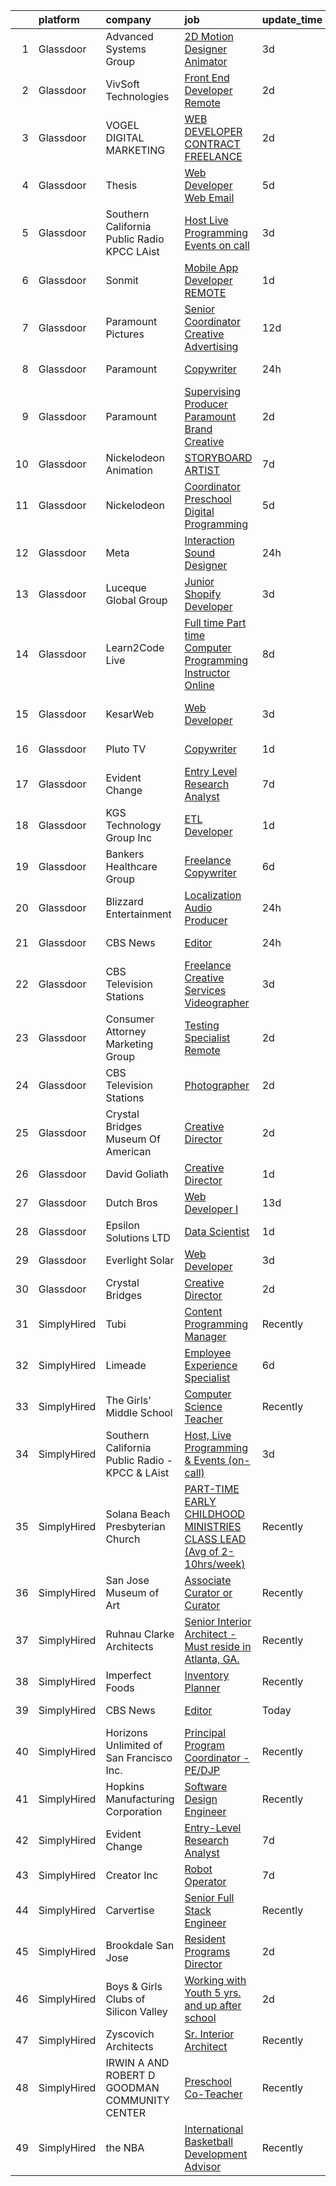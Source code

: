 

|    | platform    | company                                         | job                                                                                                                                                                                                                                                                                                                                  | update_time   | location                  |
|---:|:------------|:------------------------------------------------|:-------------------------------------------------------------------------------------------------------------------------------------------------------------------------------------------------------------------------------------------------------------------------------------------------------------------------------------|:--------------|:--------------------------|
|  1 | Glassdoor   | Advanced Systems Group                          | [2D Motion Designer Animator](https://www.glassdoor.com/partner/jobListing.htm?pos=115&ao=1136043&s=58&guid=0000018290daf264a1e3b92ac9171752&src=GD_JOB_AD&t=SR&vt=w&ea=1&cs=1_e5ff89ad&cb=1660287644671&jobListingId=1008061173285&jrtk=3-0-1ga8dlskkihll801-1ga8dlsl3i7mc800-ac26f5c2e1e21336-)                                    | 3d            | Remote                    |
|  2 | Glassdoor   | VivSoft Technologies                            | [Front End Developer  Remote ](https://www.glassdoor.com/partner/jobListing.htm?pos=111&ao=1136043&s=58&guid=0000018290daf264a1e3b92ac9171752&src=GD_JOB_AD&t=SR&vt=w&ea=1&cs=1_728fb433&cb=1660287644670&jobListingId=1008063088135&jrtk=3-0-1ga8dlskkihll801-1ga8dlsl3i7mc800-5721b26935c28f1e-)                                   | 2d            | Ashburn, VA               |
|  3 | Glassdoor   | VOGEL DIGITAL MARKETING                         | [WEB DEVELOPER CONTRACT FREELANCE](https://www.glassdoor.com/partner/jobListing.htm?pos=113&ao=1136043&s=58&guid=0000018290daf264a1e3b92ac9171752&src=GD_JOB_AD&t=SR&vt=w&ea=1&cs=1_ff3e5c24&cb=1660287644670&jobListingId=1008063315069&jrtk=3-0-1ga8dlskkihll801-1ga8dlsl3i7mc800-747492e8f1a85b16-)                               | 2d            | Remote                    |
|  4 | Glassdoor   | Thesis                                          | [Web Developer   Web   Email](https://www.glassdoor.com/partner/jobListing.htm?pos=103&ao=1136043&s=58&guid=0000018290daf264a1e3b92ac9171752&src=GD_JOB_AD&t=SR&vt=w&ea=1&cs=1_8a18c2b1&cb=1660287644669&jobListingId=1008056788902&jrtk=3-0-1ga8dlskkihll801-1ga8dlsl3i7mc800-a28da95f4bb4e8b5-)                                    | 5d            | Portland, OR              |
|  5 | Glassdoor   | Southern California Public Radio   KPCC   LAist | [Host  Live Programming   Events  on call ](https://www.glassdoor.com/partner/jobListing.htm?pos=126&ao=1136043&s=58&guid=0000018290daf264a1e3b92ac9171752&src=GD_JOB_AD&t=SR&vt=w&cs=1_3f8e4161&cb=1660287644673&jobListingId=1008060804491&jrtk=3-0-1ga8dlskkihll801-1ga8dlsl3i7mc800-e72bf961cf213d67-)                           | 3d            | Pasadena, CA              |
|  6 | Glassdoor   | Sonmit                                          | [Mobile App Developer  REMOTE ](https://www.glassdoor.com/partner/jobListing.htm?pos=124&ao=1136043&s=58&guid=0000018290daf264a1e3b92ac9171752&src=GD_JOB_AD&t=SR&vt=w&ea=1&cs=1_cdee2972&cb=1660287644673&jobListingId=1008064525963&jrtk=3-0-1ga8dlskkihll801-1ga8dlsl3i7mc800-389487c081c1149b-)                                  | 1d            | Remote                    |
|  7 | Glassdoor   | Paramount Pictures                              | [Senior Coordinator   Creative Advertising](https://www.glassdoor.com/partner/jobListing.htm?pos=117&ao=1136043&s=58&guid=0000018290daf264a1e3b92ac9171752&src=GD_JOB_AD&t=SR&vt=w&cs=1_3913fd9f&cb=1660287644672&jobListingId=1008039707462&jrtk=3-0-1ga8dlskkihll801-1ga8dlsl3i7mc800-1a30f9bf4c8437f5-)                           | 12d           | Los Angeles, CA           |
|  8 | Glassdoor   | Paramount                                       | [Copywriter](https://www.glassdoor.com/partner/jobListing.htm?pos=108&ao=1136043&s=58&guid=0000018290daf264a1e3b92ac9171752&src=GD_JOB_AD&t=SR&vt=w&cs=1_d0af4786&cb=1660287644669&jobListingId=1008067460548&jrtk=3-0-1ga8dlskkihll801-1ga8dlsl3i7mc800-f9e9d708dae61369-)                                                          | 24h           | New York, NY              |
|  9 | Glassdoor   | Paramount                                       | [Supervising Producer  Paramount  Brand Creative](https://www.glassdoor.com/partner/jobListing.htm?pos=129&ao=1136043&s=58&guid=0000018290daf264a1e3b92ac9171752&src=GD_JOB_AD&t=SR&vt=w&cs=1_3946e9e2&cb=1660287644674&jobListingId=1008062942129&jrtk=3-0-1ga8dlskkihll801-1ga8dlsl3i7mc800-ef097de08cdf7437-)                     | 2d            | New York, NY              |
| 10 | Glassdoor   | Nickelodeon Animation                           | [STORYBOARD ARTIST](https://www.glassdoor.com/partner/jobListing.htm?pos=106&ao=1136043&s=58&guid=0000018290daf264a1e3b92ac9171752&src=GD_JOB_AD&t=SR&vt=w&cs=1_d60666fc&cb=1660287644669&jobListingId=1008053992895&jrtk=3-0-1ga8dlskkihll801-1ga8dlsl3i7mc800-4457e2ada3712708-)                                                   | 7d            | Burbank, CA               |
| 11 | Glassdoor   | Nickelodeon                                     | [Coordinator  Preschool Digital Programming](https://www.glassdoor.com/partner/jobListing.htm?pos=119&ao=1136043&s=58&guid=0000018290daf264a1e3b92ac9171752&src=GD_JOB_AD&t=SR&vt=w&cs=1_a3f9ad6f&cb=1660287644672&jobListingId=1008057416711&jrtk=3-0-1ga8dlskkihll801-1ga8dlsl3i7mc800-7a84e58ed520c681-)                          | 5d            | New York, NY              |
| 12 | Glassdoor   | Meta                                            | [Interaction Sound Designer](https://www.glassdoor.com/partner/jobListing.htm?pos=102&ao=1136043&s=58&guid=0000018290daf264a1e3b92ac9171752&src=GD_JOB_AD&t=SR&vt=w&cs=1_4148170b&cb=1660287644668&jobListingId=1008066993623&jrtk=3-0-1ga8dlskkihll801-1ga8dlsl3i7mc800-0309ec683cd103c0-)                                          | 24h           | Remote                    |
| 13 | Glassdoor   | Luceque Global Group                            | [Junior Shopify Developer](https://www.glassdoor.com/partner/jobListing.htm?pos=120&ao=1136043&s=58&guid=0000018290daf264a1e3b92ac9171752&src=GD_JOB_AD&t=SR&vt=w&ea=1&cs=1_0fcc4e23&cb=1660287644672&jobListingId=1008060340034&jrtk=3-0-1ga8dlskkihll801-1ga8dlsl3i7mc800-0522a6520d112bdd-)                                       | 3d            | Washington, DC            |
| 14 | Glassdoor   | Learn2Code Live                                 | [Full time   Part time Computer Programming Instructor  Online ](https://www.glassdoor.com/partner/jobListing.htm?pos=127&ao=1136043&s=58&guid=0000018290daf264a1e3b92ac9171752&src=GD_JOB_AD&t=SR&vt=w&ea=1&cs=1_c11e598c&cb=1660287644674&jobListingId=1008051405194&jrtk=3-0-1ga8dlskkihll801-1ga8dlsl3i7mc800-0f1d6577cb183707-) | 8d            | New York, NY              |
| 15 | Glassdoor   | KesarWeb                                        | [Web Developer](https://www.glassdoor.com/partner/jobListing.htm?pos=105&ao=1136043&s=58&guid=0000018290daf264a1e3b92ac9171752&src=GD_JOB_AD&t=SR&vt=w&ea=1&cs=1_4c49e850&cb=1660287644669&jobListingId=1008061013257&jrtk=3-0-1ga8dlskkihll801-1ga8dlsl3i7mc800-4bea9df97e54aefb-)                                                  | 3d            | San Francisco, CA         |
| 16 | Glassdoor   | Pluto TV                                        | [Copywriter](https://www.glassdoor.com/partner/jobListing.htm?pos=116&ao=1136043&s=58&guid=0000018290daf264a1e3b92ac9171752&src=GD_JOB_AD&t=SR&vt=w&cs=1_982d9352&cb=1660287644671&jobListingId=1008065828982&jrtk=3-0-1ga8dlskkihll801-1ga8dlsl3i7mc800-a85e429b6b63022f-)                                                          | 1d            | Los Angeles, CA           |
| 17 | Glassdoor   | Evident Change                                  | [Entry Level Research Analyst](https://www.glassdoor.com/partner/jobListing.htm?pos=112&ao=1136043&s=58&guid=0000018290daf264a1e3b92ac9171752&src=GD_JOB_AD&t=SR&vt=w&ea=1&cs=1_4e53001f&cb=1660287644670&jobListingId=1008054673936&jrtk=3-0-1ga8dlskkihll801-1ga8dlsl3i7mc800-6b2610ac43632da8-)                                   | 7d            | Remote                    |
| 18 | Glassdoor   | KGS Technology Group Inc                        | [ETL Developer](https://www.glassdoor.com/partner/jobListing.htm?pos=118&ao=1136043&s=58&guid=0000018290daf264a1e3b92ac9171752&src=GD_JOB_AD&t=SR&vt=w&ea=1&cs=1_8659c4a3&cb=1660287644672&jobListingId=1008065198739&jrtk=3-0-1ga8dlskkihll801-1ga8dlsl3i7mc800-8b13ca2844e40204-)                                                  | 1d            | Remote                    |
| 19 | Glassdoor   | Bankers Healthcare Group                        | [Freelance Copywriter](https://www.glassdoor.com/partner/jobListing.htm?pos=121&ao=1136043&s=58&guid=0000018290daf264a1e3b92ac9171752&src=GD_JOB_AD&t=SR&vt=w&cs=1_fcb4e076&cb=1660287644672&jobListingId=1008055927100&jrtk=3-0-1ga8dlskkihll801-1ga8dlsl3i7mc800-3591b9f9c91b5e3e-)                                                | 6d            | Remote                    |
| 20 | Glassdoor   | Blizzard Entertainment                          | [Localization Audio Producer](https://www.glassdoor.com/partner/jobListing.htm?pos=128&ao=1136043&s=58&guid=0000018290daf264a1e3b92ac9171752&src=GD_JOB_AD&t=SR&vt=w&cs=1_e7a3683b&cb=1660287644674&jobListingId=1008067672317&jrtk=3-0-1ga8dlskkihll801-1ga8dlsl3i7mc800-7811f41b8b6ad9f3-)                                         | 24h           | Irvine, CA                |
| 21 | Glassdoor   | CBS News                                        | [Editor](https://www.glassdoor.com/partner/jobListing.htm?pos=104&ao=1136043&s=58&guid=0000018290daf264a1e3b92ac9171752&src=GD_JOB_AD&t=SR&vt=w&cs=1_d4a24398&cb=1660287644668&jobListingId=1008067460435&jrtk=3-0-1ga8dlskkihll801-1ga8dlsl3i7mc800-94f090daf8e30abc-)                                                              | 24h           | New York, NY              |
| 22 | Glassdoor   | CBS Television Stations                         | [Freelance Creative Services Videographer](https://www.glassdoor.com/partner/jobListing.htm?pos=107&ao=1136043&s=58&guid=0000018290daf264a1e3b92ac9171752&src=GD_JOB_AD&t=SR&vt=w&cs=1_51cdb0fd&cb=1660287644669&jobListingId=1008060456011&jrtk=3-0-1ga8dlskkihll801-1ga8dlsl3i7mc800-4386ec793ebeffad-)                            | 3d            | Boston, MA                |
| 23 | Glassdoor   | Consumer Attorney Marketing Group               | [Testing Specialist   Remote](https://www.glassdoor.com/partner/jobListing.htm?pos=101&ao=1136043&s=58&guid=0000018290daf264a1e3b92ac9171752&src=GD_JOB_AD&t=SR&vt=w&ea=1&cs=1_bdec1738&cb=1660287644668&jobListingId=1008063218053&jrtk=3-0-1ga8dlskkihll801-1ga8dlsl3i7mc800-e844192b589c2f56-)                                    | 2d            | Remote                    |
| 24 | Glassdoor   | CBS Television Stations                         | [Photographer](https://www.glassdoor.com/partner/jobListing.htm?pos=114&ao=1136043&s=58&guid=0000018290daf264a1e3b92ac9171752&src=GD_JOB_AD&t=SR&vt=w&cs=1_029f159d&cb=1660287644671&jobListingId=1008063472555&jrtk=3-0-1ga8dlskkihll801-1ga8dlsl3i7mc800-07d8c320c52c8b84-)                                                        | 2d            | Studio City, CA           |
| 25 | Glassdoor   | Crystal Bridges Museum Of American              | [Creative Director](https://www.glassdoor.com/partner/jobListing.htm?pos=110&ao=1136043&s=58&guid=0000018290daf264a1e3b92ac9171752&src=GD_JOB_AD&t=SR&vt=w&ea=1&cs=1_f524f1de&cb=1660287644670&jobListingId=1008062903147&jrtk=3-0-1ga8dlskkihll801-1ga8dlsl3i7mc800-07029ae732ab2ceb-)                                              | 2d            | Bentonville, AR           |
| 26 | Glassdoor   | David Goliath                                   | [Creative Director](https://www.glassdoor.com/partner/jobListing.htm?pos=130&ao=1136043&s=58&guid=0000018290daf264a1e3b92ac9171752&src=GD_JOB_AD&t=SR&vt=w&cs=1_69056069&cb=1660287644674&jobListingId=1008066112836&jrtk=3-0-1ga8dlskkihll801-1ga8dlsl3i7mc800-0d313612f4a81fe6-)                                                   | 1d            | El Segundo, CA            |
| 27 | Glassdoor   | Dutch Bros                                      | [Web Developer I](https://www.glassdoor.com/partner/jobListing.htm?pos=123&ao=1136043&s=58&guid=0000018290daf264a1e3b92ac9171752&src=GD_JOB_AD&t=SR&vt=w&cs=1_673cbb65&cb=1660287644673&jobListingId=1008038555229&jrtk=3-0-1ga8dlskkihll801-1ga8dlsl3i7mc800-12afeaa2ec29e0a4-)                                                     | 13d           | Oregon                    |
| 28 | Glassdoor   | Epsilon Solutions LTD                           | [Data Scientist](https://www.glassdoor.com/partner/jobListing.htm?pos=125&ao=1136043&s=58&guid=0000018290daf264a1e3b92ac9171752&src=GD_JOB_AD&t=SR&vt=w&ea=1&cs=1_962f2dde&cb=1660287644673&jobListingId=1008064924474&jrtk=3-0-1ga8dlskkihll801-1ga8dlsl3i7mc800-1a7d0447c817c903-)                                                 | 1d            | Santa Clara, CA           |
| 29 | Glassdoor   | Everlight Solar                                 | [Web Developer](https://www.glassdoor.com/partner/jobListing.htm?pos=122&ao=1136043&s=58&guid=0000018290daf264a1e3b92ac9171752&src=GD_JOB_AD&t=SR&vt=w&ea=1&cs=1_da769474&cb=1660287644673&jobListingId=1008061550981&jrtk=3-0-1ga8dlskkihll801-1ga8dlsl3i7mc800-5455d2b3ff7b55f2-)                                                  | 3d            | Remote                    |
| 30 | Glassdoor   | Crystal Bridges                                 | [Creative Director](https://www.glassdoor.com/partner/jobListing.htm?pos=109&ao=1136043&s=58&guid=0000018290daf264a1e3b92ac9171752&src=GD_JOB_AD&t=SR&vt=w&cs=1_b4e717da&cb=1660287644669&jobListingId=1008063138180&jrtk=3-0-1ga8dlskkihll801-1ga8dlsl3i7mc800-aa70a46a0224e904-)                                                   | 2d            | Bentonville, AR           |
| 31 | SimplyHired | Tubi                                            | [Content Programming Manager](https://www.simplyhired.com/job/YvYsL2kCquzrgry9zHQLKKwPNOz35mKcK3Pb150sG06t8n5aJ-FR4w?q=creative+programming)                                                                                                                                                                                         | Recently      | Los Angeles, CA           |
| 32 | SimplyHired | Limeade                                         | [Employee Experience Specialist](https://www.simplyhired.com/job/DtKSGbykMnOXyx72iqWpllGy5HE7t5Rn8LVHMFAqVkSeMdEk-LreSw?q=creative+programming)                                                                                                                                                                                      | 6d            | Seattle, WA +1 location   |
| 33 | SimplyHired | The Girls' Middle School                        | [Computer Science Teacher](https://www.simplyhired.com/job/yS-8vBwyKdD8-P1lnTXeuhdmyGpO-qpLLP3uIhinegmJEMLC4ZKCqA?q=creative+programming)                                                                                                                                                                                            | Recently      | Palo Alto, CA             |
| 34 | SimplyHired | Southern California Public Radio - KPCC & LAist | [Host, Live Programming & Events (on-call)](https://www.simplyhired.com/job/N3gix53mJhMX82gRp9v_1N_gleXhL3-eCcVX4muvnBOnaP0mBeZT_Q?q=creative+programming)                                                                                                                                                                           | 3d            | Pasadena, CA              |
| 35 | SimplyHired | Solana Beach Presbyterian Church                | [PART-TIME EARLY CHILDHOOD MINISTRIES CLASS LEAD (Avg of 2-10hrs/week)](https://www.simplyhired.com/job/0E7fNQdIhQaNpeXRhfZjtu_CIrkNAuYaoTB2fYpCNmKJLhBxWoNFdg?q=creative+programming)                                                                                                                                               | Recently      | Solana Beach, CA          |
| 36 | SimplyHired | San Jose Museum of Art                          | [Associate Curator or Curator](https://www.simplyhired.com/job/8qGfALv8zVPVbOLgHiXVDgRFZ1N9buEGGLqX3AB4Y1JMKf1-2Omgdg?q=creative+programming)                                                                                                                                                                                        | Recently      | San Jose, CA              |
| 37 | SimplyHired | Ruhnau Clarke Architects                        | [Senior Interior Architect - Must reside in Atlanta, GA.](https://www.simplyhired.com/job/xwDXtTWrFE92J_6982c25CzPKJIM_4CPbnbisyXExqc7QVs0nE5PFA?q=creative+programming)                                                                                                                                                             | Recently      | Remote                    |
| 38 | SimplyHired | Imperfect Foods                                 | [Inventory Planner](https://www.simplyhired.com/job/MsJ-1EBU32xHQJ2Hpo8WzU-BKMh1JuZw3DMcA_HRj2N8w7uq4pT--A?q=creative+programming)                                                                                                                                                                                                   | Recently      | Remote                    |
| 39 | SimplyHired | CBS News                                        | [Editor](https://www.simplyhired.com/job/64ZackEYCOJd93zuwFR9QiDJfdJDp-dIk7Gz8pFQSlg0pk8onSqu2A?q=creative+programming)                                                                                                                                                                                                              | Today         | New York, NY              |
| 40 | SimplyHired | Horizons Unlimited of San Francisco Inc.        | [Principal Program Coordinator - PE/DJP](https://www.simplyhired.com/job/i0B1Sr7_4T2AFN0Myf-I7fmAkVUuqpQ7DJYQQx69b4i68PmK6b0QgA?q=creative+programming)                                                                                                                                                                              | Recently      | San Francisco, CA         |
| 41 | SimplyHired | Hopkins Manufacturing Corporation               | [Software Design Engineer](https://www.simplyhired.com/job/qY8slYaw9wD2ocnPC4HaJoxOS535kfd1g9te5vVup0OD4IWDFxIROg?q=creative+programming)                                                                                                                                                                                            | Recently      | Emporia, KS               |
| 42 | SimplyHired | Evident Change                                  | [Entry-Level Research Analyst](https://www.simplyhired.com/job/kztdbMh-ONrnsA2m8rcO2qE5xV_U6iPS01OxP_vvPVL7DZH9uUw3NQ?q=creative+programming)                                                                                                                                                                                        | 7d            | Remote                    |
| 43 | SimplyHired | Creator Inc                                     | [Robot Operator](https://www.simplyhired.com/job/IG-C8fE5w3O5sBNUvgQeiT6mBCZANBK5bD-PQ7yMYQfesThsbYL7Eg?q=creative+programming)                                                                                                                                                                                                      | 7d            | Fremont, CA               |
| 44 | SimplyHired | Carvertise                                      | [Senior Full Stack Engineer](https://www.simplyhired.com/job/w9FmJb-ADZiOO0nnscD-Y4WUMYRTI2MHYpBCs1kSaIAYB_yfO6PCHA?q=creative+programming)                                                                                                                                                                                          | Recently      | Wilmington, DE            |
| 45 | SimplyHired | Brookdale San Jose                              | [Resident Programs Director](https://www.simplyhired.com/job/RJVb2zizBz913CHU7H8W-0KLkhWn7ThmmCANwqvNaz2lxu9Wgm9h9A?q=creative+programming)                                                                                                                                                                                          | 2d            | San Jose, CA              |
| 46 | SimplyHired | Boys & Girls Clubs of Silicon Valley            | [Working with Youth 5 yrs. and up after school](https://www.simplyhired.com/job/FYfDjU7jueQMvvAbJjLGeKp-MCjMex5bPSwgUpS5swUf1QTXSd8Qjg?q=creative+programming)                                                                                                                                                                       | 2d            | San Jose, CA +2 locations |
| 47 | SimplyHired | Zyscovich Architects                            | [Sr. Interior Architect](https://www.simplyhired.com/job/T7oet47aCOFHKQsEghPBtusux2cJdi0zmkul-G67QosaeOLXQtvx5Q?q=creative+programming)                                                                                                                                                                                              | Recently      | Miami, FL                 |
| 48 | SimplyHired | IRWIN A AND ROBERT D GOODMAN COMMUNITY CENTER   | [Preschool Co-Teacher](https://www.simplyhired.com/job/7nT0nr1BdP1cGXQ9e3N4vNO-2d-fQuDDfK2xB5Mk3mBiY6CjJiOq1A?q=creative+programming)                                                                                                                                                                                                | Recently      | Madison, WI               |
| 49 | SimplyHired | the NBA                                         | [International Basketball Development Advisor](https://www.simplyhired.com/job/1VCVwq1VWXWbANtu6wqWXFjs4EN5xTDdl2JMOAWG9UGvdA0DIxkXkw?q=creative+programming)                                                                                                                                                                        | Recently      | New York, NY              |
